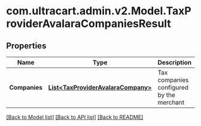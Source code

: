 
# com.ultracart.admin.v2.Model.TaxProviderAvalaraCompaniesResult

## Properties

Name | Type | Description | Notes
------------ | ------------- | ------------- | -------------
**Companies** | [**List&lt;TaxProviderAvalaraCompany&gt;**](TaxProviderAvalaraCompany.md) | Tax companies configured by the merchant | [optional] 

[[Back to Model list]](../README.md#documentation-for-models)
[[Back to API list]](../README.md#documentation-for-api-endpoints)
[[Back to README]](../README.md)

